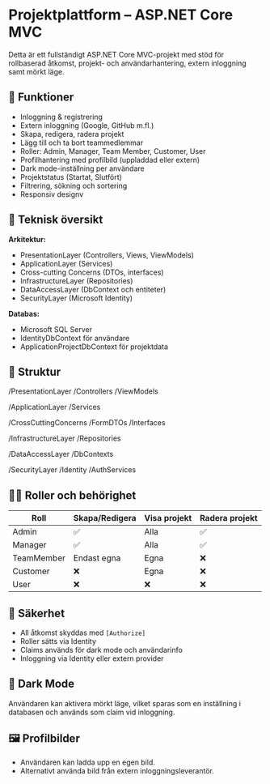 # Projektplattform – ASP.NET Core MVC

Detta är ett fullständigt ASP.NET Core MVC-projekt med stöd för rollbaserad åtkomst, projekt- och användarhantering, extern inloggning samt mörkt läge.

## 🚀 Funktioner

- Inloggning & registrering
- Extern inloggning (Google, GitHub m.fl.)
- Skapa, redigera, radera projekt
- Lägg till och ta bort teammedlemmar
- Roller: Admin, Manager, Team Member, Customer, User
- Profilhantering med profilbild (uppladdad eller extern)
- Dark mode-inställning per användare
- Projektstatus (Startat, Slutfört)
- Filtrering, sökning och sortering
- Responsiv designv

## 🧱 Teknisk översikt

**Arkitektur:**
- PresentationLayer (Controllers, Views, ViewModels)
- ApplicationLayer (Services)
- Cross-cutting Concerns (DTOs, interfaces)
- InfrastructureLayer (Repositories)
- DataAccessLayer (DbContext och entiteter)
- SecurityLayer (Microsoft Identity)

**Databas:**
- Microsoft SQL Server
- IdentityDbContext för användare
- ApplicationProjectDbContext för projektdata

## 📁 Struktur
/PresentationLayer
/Controllers
/ViewModels

/ApplicationLayer
/Services

/CrossCuttingConcerns
/FormDTOs
/Interfaces

/InfrastructureLayer
/Repositories

/DataAccessLayer
/DbContexts

/SecurityLayer
/Identity
/AuthServices


## 🧑‍💼 Roller och behörighet

| Roll       | Skapa/Redigera | Visa projekt | Radera projekt |
|------------|----------------|--------------|----------------|
| Admin      | ✅              | Alla         | ✅              |
| Manager    | ✅              | Alla         | ✅              |
| TeamMember | Endast egna    | Egna         | ❌              |
| Customer   | ❌              | Egna         | ❌              |
| User       | ❌              | ❌           | ❌              |

## 🔐 Säkerhet

- All åtkomst skyddas med `[Authorize]`
- Roller sätts via Identity
- Claims används för dark mode och användarinfo
- Inloggning via Identity eller extern provider

## 🌙 Dark Mode

Användaren kan aktivera mörkt läge, vilket sparas som en inställning i databasen och används som claim vid inloggning.

## 🖼️ Profilbilder

- Användaren kan ladda upp en egen bild.
- Alternativt använda bild från extern inloggningsleverantör.





